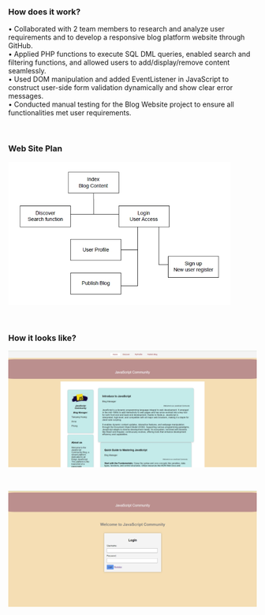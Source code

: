 <h3>How does it work?</h3>
<p>
  •	Collaborated with 2 team members to research and analyze user requirements and to develop a responsive blog platform website through GitHub. <br>
  •	Applied PHP functions to execute SQL DML queries, enabled search and filtering functions, and allowed users to add/display/remove content seamlessly.<br>
  •	Used DOM manipulation and added EventListener in JavaScript to construct user-side form validation dynamically and show clear error messages.<br>
  •	Conducted manual testing for the Blog Website project to ensure all functionalities met user requirements.<br>
</p><br>
<h3 align="left">Web Site Plan</h3>
<p align="left">
  <img src="info/WebSitePlan.png" width="450" />
</p><br>
<h3 align="left">How it looks like?</h3>
<p align="left">
  <img src="info/page1.png" width="650" />
</p><br>
<p align="left">
  <img src="info/page2.png" width="650" />
</p><br><br>
